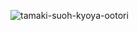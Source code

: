 ![tamaki-suoh-kyoya-ootori](https://github.com/user-attachments/assets/931ef1f0-7087-40d8-b512-7beb92c7b0d2)
